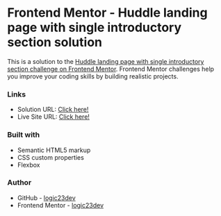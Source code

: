 # Frontend Mentor - Huddle landing page with single introductory section solution

This is a solution to the [Huddle landing page with single introductory section challenge on Frontend Mentor](https://www.frontendmentor.io/challenges/huddle-landing-page-with-a-single-introductory-section-B_2Wvxgi0). Frontend Mentor challenges help you improve your coding skills by building realistic projects.

### Links

- Solution URL: [Click here!](https://github.com/logic23dev/huddle-landing-page-with-single-introductory-section)
- Live Site URL: [Click here!](https://logic23dev.github.io/huddle-landing-page-with-single-introductory-section/)

### Built with

- Semantic HTML5 markup
- CSS custom properties
- Flexbox

### Author

- GitHub - [logic23dev](https://github.com/logic23dev)
- Frontend Mentor - [logic23dev](https://www.frontendmentor.io/profile/logic23dev)
